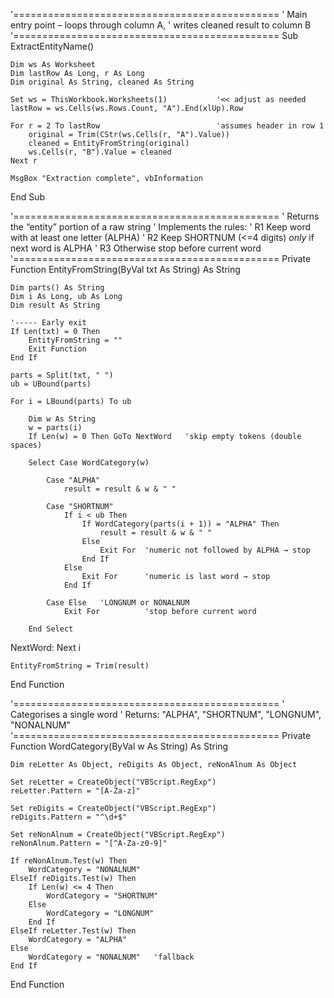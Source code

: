 

'==============================================
' Main entry point – loops through column A,
' writes cleaned result to column B
'==============================================
Sub ExtractEntityName()
    
    Dim ws As Worksheet
    Dim lastRow As Long, r As Long
    Dim original As String, cleaned As String

    Set ws = ThisWorkbook.Worksheets(1)           '<< adjust as needed
    lastRow = ws.Cells(ws.Rows.Count, "A").End(xlUp).Row
    
    For r = 2 To lastRow                          'assumes header in row 1
        original = Trim(CStr(ws.Cells(r, "A").Value))
        cleaned = EntityFromString(original)
        ws.Cells(r, "B").Value = cleaned
    Next r
    
    MsgBox "Extraction complete", vbInformation
    
End Sub

'==============================================
' Returns the “entity” portion of a raw string
' Implements the rules:
'   R1  Keep word with at least one letter (ALPHA)
'   R2  Keep SHORTNUM (<=4 digits) *only* if next word is ALPHA
'   R3  Otherwise stop before current word
'==============================================
Private Function EntityFromString(ByVal txt As String) As String
    
    Dim parts() As String
    Dim i As Long, ub As Long
    Dim result As String
    
    '----- Early exit
    If Len(txt) = 0 Then
        EntityFromString = ""
        Exit Function
    End If
    
    parts = Split(txt, " ")
    ub = UBound(parts)
    
    For i = LBound(parts) To ub
        
        Dim w As String
        w = parts(i)
        If Len(w) = 0 Then GoTo NextWord   'skip empty tokens (double spaces)
        
        Select Case WordCategory(w)
        
            Case "ALPHA"
                result = result & w & " "
            
            Case "SHORTNUM"
                If i < ub Then
                    If WordCategory(parts(i + 1)) = "ALPHA" Then
                        result = result & w & " "
                    Else
                        Exit For  'numeric not followed by ALPHA → stop
                    End If
                Else
                    Exit For      'numeric is last word → stop
                End If
                
            Case Else   'LONGNUM or NONALNUM
                Exit For          'stop before current word
                
        End Select
NextWord:
    Next i
    
    EntityFromString = Trim(result)
    
End Function

'==============================================
' Categorises a single word
'   Returns:  "ALPHA", "SHORTNUM", "LONGNUM", "NONALNUM"
'==============================================
Private Function WordCategory(ByVal w As String) As String
    
    Dim reLetter As Object, reDigits As Object, reNonAlnum As Object
    
    Set reLetter = CreateObject("VBScript.RegExp")
    reLetter.Pattern = "[A-Za-z]"
    
    Set reDigits = CreateObject("VBScript.RegExp")
    reDigits.Pattern = "^\d+$"
    
    Set reNonAlnum = CreateObject("VBScript.RegExp")
    reNonAlnum.Pattern = "[^A-Za-z0-9]"
    
    If reNonAlnum.Test(w) Then
        WordCategory = "NONALNUM"
    ElseIf reDigits.Test(w) Then
        If Len(w) <= 4 Then
            WordCategory = "SHORTNUM"
        Else
            WordCategory = "LONGNUM"
        End If
    ElseIf reLetter.Test(w) Then
        WordCategory = "ALPHA"
    Else
        WordCategory = "NONALNUM"   'fallback
    End If
    
End Function
